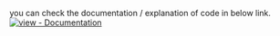 you can check the documentation / explanation of code in below link.</br>
<a href="https://www.codexpace.in/2022/07/sdpservice-discovery-protocol-browser.html" title="Go to project documentation"><img src="https://img.shields.io/badge/view-Documentation-blue?style=for-the-badge" alt="view - Documentation"></a>
</div>
